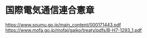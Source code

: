 # 国際電気通信連合憲章

https://www.soumu.go.jp/main_content/000171443.pdf
https://www.mofa.go.jp/mofaj/gaiko/treaty/pdfs/B-H7-1293_1.pdf
